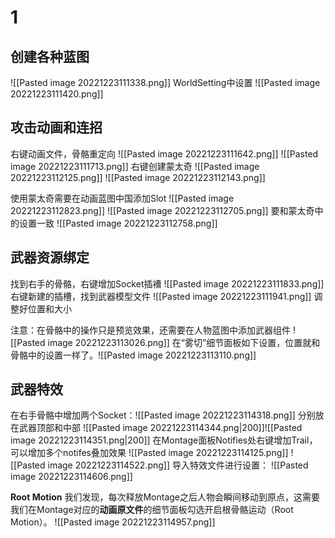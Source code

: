 # 1
## 创建各种蓝图
![[Pasted image 20221223111338.png]]
WorldSetting中设置
![[Pasted image 20221223111420.png]]

## 攻击动画和连招
右键动画文件，骨骼重定向
![[Pasted image 20221223111642.png]]
![[Pasted image 20221223111713.png]]
右键创建蒙太奇
![[Pasted image 20221223112125.png]]
![[Pasted image 20221223112143.png]]

使用蒙太奇需要在动画蓝图中国添加Slot
![[Pasted image 20221223112823.png]]
![[Pasted image 20221223112705.png]]
要和蒙太奇中的设置一致
![[Pasted image 20221223112758.png]]
## 武器资源绑定
找到右手的骨骼，右键增加Socket插褿
![[Pasted image 20221223111833.png]]
右键新建的插槽，找到武器模型文件
![[Pasted image 20221223111941.png]]
调整好位置和大小

注意：在骨骼中的操作只是预览效果，还需要在人物蓝图中添加武器组件
![[Pasted image 20221223113026.png]]
在“雾切”细节面板如下设置，位置就和骨骼中的设置一样了。![[Pasted image 20221223113110.png]]
## 武器特效
在右手骨骼中增加两个Socket：![[Pasted image 20221223114318.png]]
分别放在武器顶部和中部
![[Pasted image 20221223114344.png|200]]![[Pasted image 20221223114351.png|200]]
在Montage面板Notifies处右键增加Trail，可以增加多个notifes叠加效果
![[Pasted image 20221223114125.png]]
![[Pasted image 20221223114522.png]]
导入特效文件进行设置：
![[Pasted image 20221223114606.png]]

**Root Motion**
我们发现，每次释放Montage之后人物会瞬间移动到原点，这需要我们在Montage对应的**动画原文件**的细节面板勾选开启根骨骼运动（Root Motion）。
![[Pasted image 20221223114957.png]]


